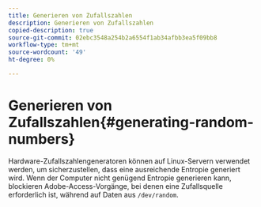 ```yaml
---
title: Generieren von Zufallszahlen
description: Generieren von Zufallszahlen
copied-description: true
source-git-commit: 02ebc3548a254b2a6554f1ab34afbb3ea5f09bb8
workflow-type: tm+mt
source-wordcount: '49'
ht-degree: 0%

---
```


# Generieren von Zufallszahlen{#generating-random-numbers}

Hardware-Zufallszahlengeneratoren können auf Linux-Servern verwendet werden, um sicherzustellen, dass eine ausreichende Entropie generiert wird. Wenn der Computer nicht genügend Entropie generieren kann, blockieren Adobe-Access-Vorgänge, bei denen eine Zufallsquelle erforderlich ist, während auf Daten aus `/dev/random`.
